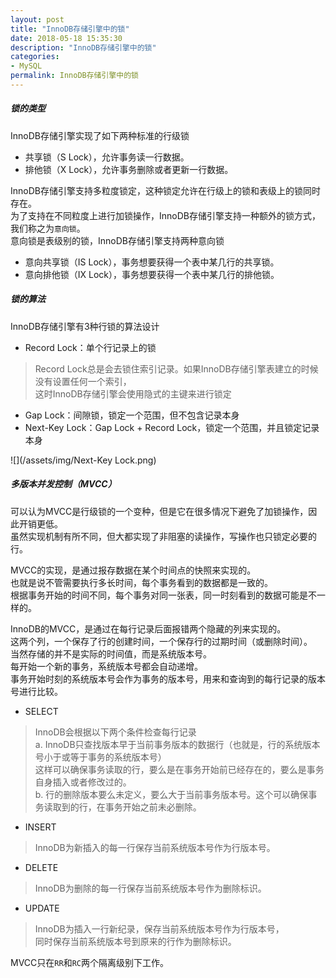 ```yaml
---
layout: post
title: "InnoDB存储引擎中的锁"
date: 2018-05-18 15:35:30
description: "InnoDB存储引擎中的锁"
categories:
- MySQL
permalink: InnoDB存储引擎中的锁
---
```


##### 锁的类型

InnoDB存储引擎实现了如下两种标准的行级锁  

* 共享锁（S Lock），允许事务读一行数据。
* 排他锁（X Lock），允许事务删除或者更新一行数据。

InnoDB存储引擎支持多粒度锁定，这种锁定允许在行级上的锁和表级上的锁同时存在。  
为了支持在不同粒度上进行加锁操作，InnoDB存储引擎支持一种额外的锁方式，我们称之为`意向锁`。  
意向锁是表级别的锁，InnoDB存储引擎支持两种意向锁  

* 意向共享锁（IS Lock），事务想要获得一个表中某几行的共享锁。
* 意向排他锁（IX Lock），事务想要获得一个表中某几行的排他锁。

##### 锁的算法

InnoDB存储引擎有3种行锁的算法设计  

* Record Lock：单个行记录上的锁
> Record Lock总是会去锁住索引记录。如果InnoDB存储引擎表建立的时候没有设置任何一个索引，  
> 这时InnoDB存储引擎会使用隐式的主键来进行锁定

* Gap Lock：间隙锁，锁定一个范围，但不包含记录本身
* Next-Key Lock：Gap Lock + Record Lock，锁定一个范围，并且锁定记录本身

![](/assets/img/Next-Key Lock.png)

##### 多版本并发控制（MVCC）

可以认为MVCC是行级锁的一个变种，但是它在很多情况下避免了加锁操作，因此开销更低。  
虽然实现机制有所不同，但大都实现了非阻塞的读操作，写操作也只锁定必要的行。  

MVCC的实现，是通过报存数据在某个时间点的快照来实现的。  
也就是说不管需要执行多长时间，每个事务看到的数据都是一致的。  
根据事务开始的时间不同，每个事务对同一张表，同一时刻看到的数据可能是不一样的。  

InnoDB的MVCC，是通过在每行记录后面报错两个隐藏的列来实现的。  
这两个列，一个保存了行的创建时间，一个保存行的过期时间（或删除时间）。  
当然存储的并不是实际的时间值，而是系统版本号。  
每开始一个新的事务，系统版本号都会自动递增。  
事务开始时刻的系统版本号会作为事务的版本号，用来和查询到的每行记录的版本号进行比较。  

* SELECT
> InnoDB会根据以下两个条件检查每行记录  
> a. InnoDB只查找版本早于当前事务版本的数据行（也就是，行的系统版本号小于或等于事务的系统版本号）  
> 这样可以确保事务读取的行，要么是在事务开始前已经存在的，要么是事务自身插入或者修改过的。  
> b. 行的删除版本要么未定义，要么大于当前事务版本号。这个可以确保事务读取到的行，在事务开始之前未必删除。

* INSERT
> InnoDB为新插入的每一行保存当前系统版本号作为行版本号。  

* DELETE
> InnoDB为删除的每一行保存当前系统版本号作为删除标识。  

* UPDATE
> InnoDB为插入一行新纪录，保存当前系统版本号作为行版本号，  
> 同时保存当前系统版本号到原来的行作为删除标识。

MVCC只在`RR`和`RC`两个隔离级别下工作。
